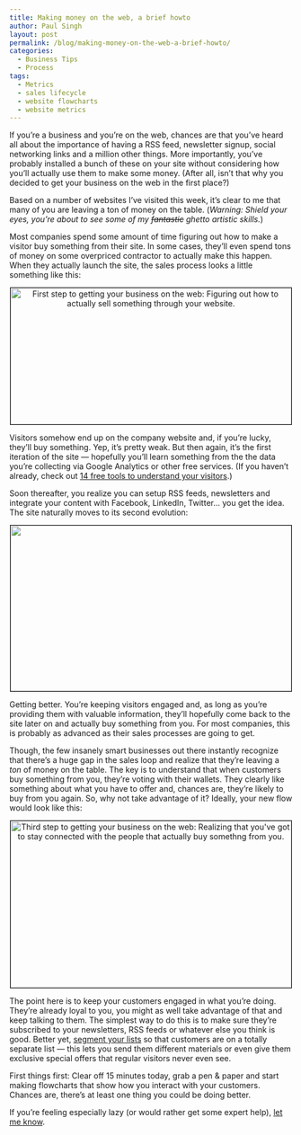 ```yaml
---
title: Making money on the web, a brief howto
author: Paul Singh
layout: post
permalink: /blog/making-money-on-the-web-a-brief-howto/
categories:
  - Business Tips
  - Process
tags:
  - Metrics
  - sales lifecycle
  - website flowcharts
  - website metrics
---
```

If you&#8217;re a business and you&#8217;re on the web, chances are that you&#8217;ve heard all about the importance of having a RSS feed, newsletter signup, social networking links and a million other things. More importantly, you&#8217;ve probably installed a bunch of these on your site without considering how you&#8217;ll actually use them to make some money. (After all, isn&#8217;t that why you decided to get your business on the web in the first place?)

Based on a number of websites I&#8217;ve visited this week, it&#8217;s clear to me that many of you are leaving a ton of money on the table. (*Warning: Shield your eyes, you&#8217;re about to see some of my <span style="text-decoration: line-through;">fantastic</span> ghetto artistic skills.*)

<!--more-->

Most companies spend some amount of time figuring out how to make a visitor buy something from their site. In some cases, they&#8217;ll even spend tons of money on some overpriced contractor to actually make this happen. When they actually launch the site, the sales process looks a little something like this:

<p style="text-align: center;">
  <a href="http://resultsjunkies.psd2live.com/wp-content/uploads/2008/10/step-1.jpg"><img class="size-full wp-image-630 aligncenter" style="border: 1px solid black;" title="Step 1: Figuring out how to actually sell something through your website." src="http://resultsjunkies.psd2live.com/wp-content/uploads/2008/10/step-1.jpg" alt="First step to getting your business on the web: Figuring out how to actually sell something through your website." width="500" height="243" /></a>
</p>

Visitors somehow end up on the company website and, if you&#8217;re lucky, they&#8217;ll buy something. Yep, it&#8217;s pretty weak. But then again, it&#8217;s the first iteration of the site &#8212; hopefully you&#8217;ll learn something from the the data you&#8217;re collecting via Google Analytics or other free services. (If you haven&#8217;t already, check out [14 free tools to understand your visitors][1].)

Soon thereafter, you realize you can setup RSS feeds, newsletters and integrate your content with Facebook, LinkedIn, Twitter&#8230; you get the idea. The site naturally moves to its second evolution:

<p style="text-align: center;">
  <a href="http://resultsjunkies.psd2live.com/wp-content/uploads/2008/10/step-2.jpg"><img class="size-full wp-image-631 aligncenter" style="border: 1px solid black;" title="Step 2: Using different methods to reach your audience." src="http://resultsjunkies.psd2live.com/wp-content/uploads/2008/10/step-2.jpg" alt="" width="500" height="295" /></a>
</p>

Getting better. You&#8217;re keeping visitors engaged and, as long as you&#8217;re providing them with valuable information, they&#8217;ll hopefully come back to the site later on and actually buy something from you. For most companies, this is probably as advanced as their sales processes are going to get.

Though, the few insanely smart businesses out there instantly recognize that there&#8217;s a huge gap in the sales loop and realize that they&#8217;re leaving a *ton* of money on the table. The key is to understand that when customers buy something from you, they&#8217;re voting with their wallets. They clearly like something about what you have to offer and, chances are, they&#8217;re likely to buy from you again. So, why not take advantage of it? Ideally, your new flow would look like this:

<p style="text-align: center;">
  <a href="http://resultsjunkies.psd2live.com/wp-content/uploads/2008/10/step-3.jpg"><img class="size-full wp-image-632 aligncenter" style="border: 1px solid black;" title="Step 3: Realizing that you have to keep in touch with the people that actually buy from you." src="http://resultsjunkies.psd2live.com/wp-content/uploads/2008/10/step-3.jpg" alt="Third step to getting your business on the web: Realizing that you've got to stay connected with the people that actually buy somethng from you." width="500" height="297" /></a>
</p>

The point here is to keep your customers engaged in what you&#8217;re doing. They&#8217;re already loyal to you, you might as well take advantage of that and keep talking to them. The simplest way to do this is to make sure they&#8217;re subscribed to your newsletters, RSS feeds or whatever else you think is good. Better yet, [segment your lists][2] so that customers are on a totally separate list &#8212; this lets you send them different materials or even give them exclusive special offers that regular visitors never even see.

First things first: Clear off 15 minutes today, grab a pen & paper and start making flowcharts that show how you interact with your customers. Chances are, there&#8217;s at least one thing you could be doing better.

If you&#8217;re feeling especially lazy (or would rather get some expert help), [let me know][3].

 [1]: http://www.conversion-rate-experts.com/articles/understanding-your-visitors/
 [2]: http://www.aweber.com/blog/email-marketing/segmentation-5-groups.htm
 [3]: http://www.resultsjunkies.com/consulting
